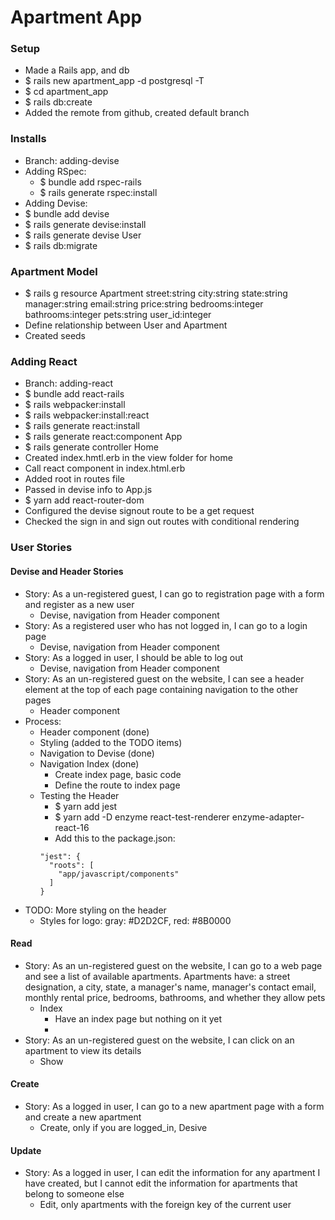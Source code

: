 # Apartment App

### Setup
- Made a Rails app, and db
- $ rails new apartment_app -d postgresql -T
- $ cd apartment_app
- $ rails db:create
- Added the remote from github, created default branch

### Installs
- Branch: adding-devise
- Adding RSpec:
  - $ bundle add rspec-rails
  - $ rails generate rspec:install
- Adding Devise:
- $ bundle add devise
- $ rails generate devise:install
- $ rails generate devise User
- $ rails db:migrate

### Apartment Model
- $ rails g resource Apartment street:string city:string state:string manager:string email:string price:string bedrooms:integer bathrooms:integer pets:string user_id:integer
- Define relationship between User and Apartment
- Created seeds

### Adding React
- Branch: adding-react
- $ bundle add react-rails
- $ rails webpacker:install
- $ rails webpacker:install:react
- $ rails generate react:install
- $ rails generate react:component App
- $ rails generate controller Home
- Created index.hmtl.erb in the view folder for home
- Call react component in index.html.erb
- Added root in routes file
- Passed in devise info to App.js
- $ yarn add react-router-dom
- Configured the devise signout route to be a get request
- Checked the sign in and sign out routes with conditional rendering


### User Stories

#### Devise and Header Stories
- Story: As a un-registered guest, I can go to registration page with a form and register as a new user
  - Devise, navigation from Header component
- Story: As a registered user who has not logged in, I can go to a login page
  - Devise, navigation from Header component
- Story: As a logged in user, I should be able to log out
  - Devise, navigation from Header component
- Story: As an un-registered guest on the website, I can see a header element at the top of each page containing navigation to the other pages
  - Header component
- Process:
  - Header component (done)
  - Styling (added to the TODO items)
  - Navigation to Devise (done)
  - Navigation Index (done)
    - Create index page, basic code
    - Define the route to index page
  - Testing the Header
    - $ yarn add jest
    - $ yarn add -D enzyme react-test-renderer enzyme-adapter-react-16
    - Add this to the package.json:
    ```
    "jest": {
      "roots": [
        "app/javascript/components"
      ]
    }
    ```
- TODO: More styling on the header
  - Styles for logo: gray: #D2D2CF, red: #8B0000


#### Read
- Story: As an un-registered guest on the website, I can go to a web page and see a list of available apartments. Apartments have: a street designation, a city, state, a manager's name, manager's contact email, monthly rental price, bedrooms, bathrooms, and whether they allow pets
  - Index
    - Have an index page but nothing on it yet
    -
- Story: As an un-registered guest on the website, I can click on an apartment to view its details
  - Show

#### Create
- Story: As a logged in user, I can go to a new apartment page with a form and create a new apartment
  - Create, only if you are logged_in, Desive

#### Update
- Story: As a logged in user, I can edit the information for any apartment I have created, but I cannot edit the information for apartments that belong to someone else
  - Edit, only apartments with the foreign key of the current user
